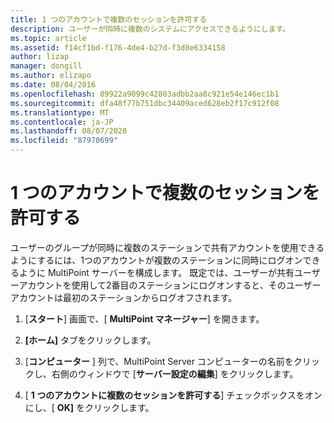 ```yaml
---
title: 1 つのアカウントで複数のセッションを許可する
description: ユーザーが同時に複数のシステムにアクセスできるようにします。
ms.topic: article
ms.assetid: f14cf1bd-f176-4de4-b27d-f3d8e6334158
author: lizap
manager: dongill
ms.author: elizapo
ms.date: 08/04/2016
ms.openlocfilehash: 89922a9099c42803adbb2aa8c921e54e146ec1b1
ms.sourcegitcommit: dfa48f77b751dbc34409aced628eb2f17c912f08
ms.translationtype: MT
ms.contentlocale: ja-JP
ms.lasthandoff: 08/07/2020
ms.locfileid: "87970699"
---
```

# <a name="allow-one-account-to-have-multiple-sessions"></a>1 つのアカウントで複数のセッションを許可する
ユーザーのグループが同時に複数のステーションで共有アカウントを使用できるようにするには、1つのアカウントが複数のステーションに同時にログオンできるように MultiPoint サーバーを構成します。 既定では、ユーザーが共有ユーザーアカウントを使用して2番目のステーションにログオンすると、そのユーザーアカウントは最初のステーションからログオフされます。

1.  [**スタート**] 画面で、[ **MultiPoint マネージャー**] を開きます。

2.  **[ホーム]** タブをクリックします。

3.  [**コンピューター** ] 列で、MultiPoint Server コンピューターの名前をクリックし、右側のウィンドウで [**サーバー設定の編集**] をクリックします。

4.  [ **1 つのアカウントに複数のセッションを許可する**] チェックボックスをオンにし、[ **OK]** をクリックします。

